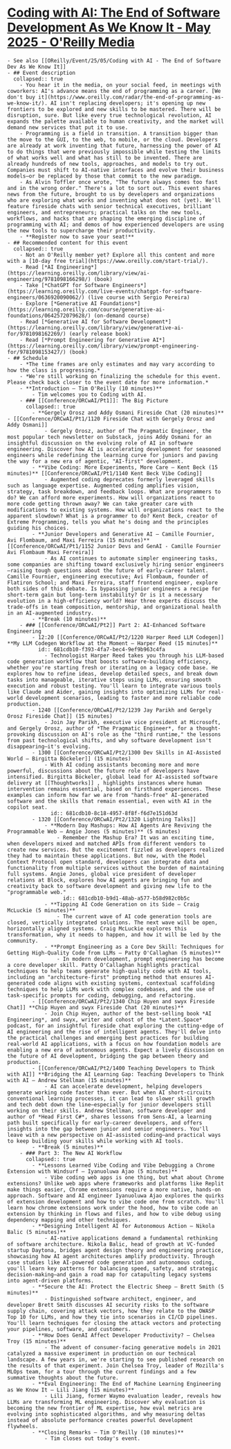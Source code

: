 # [Coding with AI: The End of Software Development As We Know It - May 2025 - O'Reilly Media](https://www.oreilly.com/CodingwithAI/)
	- See also [[OReilly/Event/25/05/Coding with AI - The End of Software Dev As We Know It]]
	- ## Event description
	  collapsed:: true
		- You hear it in the media, on your social feed, in meetings with coworkers: AI's advance means the end of programming as a career. [We don't buy it](https://www.oreilly.com/radar/the-end-of-programming-as-we-know-it/). AI isn't replacing developers; it's opening up new frontiers to be explored and new skills to be mastered. There will be disruption, sure. But like every true technological revolution, AI expands the palette available to human creativity, and the market will demand new services that put it to use.
		- Programming is a field in transition. A transition bigger than the move to the GUI, to the web, to mobile, or the cloud. Developers are already at work inventing that future, harnessing the power of AI to do things that were previously impossible while testing the limits of what works well and what has still to be invented. There are already hundreds of new tools, approaches, and models to try out. Companies must shift to AI-native interfaces and evolve their business models—or be replaced by those that commit to the new paradigm.
		- As Alvin Toffler once wrote, "The future always comes too fast and in the wrong order." There's a lot to sort out. This event shares news from the future, brought to us by developers and organizations who are exploring what works and inventing what does not (yet). We'll feature fireside chats with senior technical executives, brilliant engineers, and entrepreneurs; practical talks on the new tools, workflows, and hacks that are shaping the emerging discipline of programming with AI; and demos of how experienced developers are using the new tools to supercharge their productivity.
		- **Register now to save your seat!**
	- ## Recommended content for this event
	  collapsed:: true
		- Not an O'Reilly member yet? Explore all this content and more with a [10-day free trial](https://www.oreilly.com/start-trial/).
		- Read [*AI Engineering*](https://learning.oreilly.com/library/view/ai-engineering/9781098166298/) (book)
		- Take [*ChatGPT for Software Engineers*](https://learning.oreilly.com/live-events/chatgpt-for-software-engineers/0636920090062/) (live course with Sergio Pereira)
		- Explore [*Generative AI Foundations*](https://learning.oreilly.com/course/generative-ai-foundations/0642572079628/) (on-demand course)
		- Read [*Generative AI for Software Development*](https://learning.oreilly.com/library/view/generative-ai-for/9781098162269/) (early release book)
		- Read [*Prompt Engineering for Generative AI*](https://learning.oreilly.com/library/view/prompt-engineering-for/9781098153427/) (book)
	- ## Schedule
		- *The time frames are only estimates and may vary according to how the class is progressing.*
		- *We're still working on finalizing the schedule for this event. Please check back closer to the event date for more information.*
		- **Introduction – Tim O'Reilly (10 minutes)**
			- Tim welcomes you to Coding with AI.
		- ### [[Conference/ORCwAI/Pt1]]: The Big Picture
		  collapsed:: true
			- **Gergely Orosz and Addy Osmani Fireside Chat (20 minutes)** - [[Conference/ORCwAI/Pt1/1120 Fireside Chat with Gergely Orosz and Addy Osmani]]
				- Gergely Orosz, author of The Pragmatic Engineer, the most popular tech newsletter on Substack, joins Addy Osmani for an insightful discussion on the evolving role of AI in software engineering. Discover how AI is accelerating development for seasoned engineers while redefining the learning curve for juniors and paving the way for a new era of agentic, "AI-first" development.
			- **Vibe Coding: More Experiments, More Care – Kent Beck (15 minutes)** [[Conference/ORCwAI/Pt1/1140 Kent Beck Vibe Coding]]
				- Augmented coding deprecates formerly leveraged skills such as language expertise. Augmented coding amplifies vision, strategy, task breakdown, and feedback loops. What are programmers to do? We can afford more experiments. How will organizations react to more code getting thrown away? We can take greater care with modifications to existing systems. How will organizations react to the apparent slowdown? What is a programmer to do? Kent Beck, creator of Extreme Programming, tells you what he's doing and the principles guiding his choices.
			- **Junior Developers and Generative AI – Camille Fournier, Avi Flombaum, and Maxi Ferreira (15 minutes)** [[Conference/ORCwAI/Pt1/1152 Junior Devs and GenAI - Camille Fournier Avi Flombaum Maxi Ferreira]]
				- As AI continues to automate simpler engineering tasks, some companies are shifting toward exclusively hiring senior engineers—raising tough questions about the future of early-career talent. Camille Fournier, engineering executive; Avi Flombaum, founder of Flatiron School; and Maxi Ferreira, staff frontend engineer, explore both sides of this debate. Is bypassing junior engineers a recipe for short-term gain but long-term instability? Or is it a necessary evolution in a high-efficiency world? Hear three experts discuss the trade-offs in team composition, mentorship, and organizational health in an AI-augmented industry.
			- **Break (10 minutes)**
		- ### [[Conference/ORCwAI/Pt2]] Part 2: AI-Enhanced Software Engineering
			- 12:20 [[Conference/ORCwAI/Pt2/1220 Harper Reed LLM Codegen]] **My LLM Codegen Workflow at the Moment – Harper Reed (15 minutes)**
			  id:: 681cdb10-f393-4fa7-bec4-9ef9b963c4fa
				- Technologist Harper Reed takes you through his LLM-based code generation workflow that boosts software-building efficiency, whether you're starting fresh or iterating on a legacy code base. He explores how to refine ideas, develop detailed specs, and break down tasks into manageable, iterative steps using LLMs, ensuring smooth execution and robust testing. You'll learn to integrate various tools like Claude and Aider, gaining insights into optimizing LLMs for real-world development scenarios, leading to faster and more reliable code production.
			- 1240 [[Conference/ORCwAI/Pt2/1239 Jay Parikh and Gergely Orosz Fireside Chat]] (15 minutes)
				- Join Jay Parikh, executive vice president at Microsoft, and Gergely Orosz, author of *The Pragmatic Engineer*, for a thought-provoking discussion on AI's role as the "third runtime," the lessons from past technological shifts, and why software development isn't disappearing—it's evolving.
			- 1300 [[Conference/ORCwAI/Pt2/1300 Dev Skills in AI-Assisted World – Birgitta Böckeler]] (15 minutes)
				- With AI coding assistants becoming more and more powerful, discussions about the future role of developers have intensified. Birgitta Böckeler, global lead for AI-assisted software delivery at [[Thoughtworks]] , highlights instances where human intervention remains essential, based on firsthand experiences. These examples can inform how far we are from "hands-free" AI-generated software and the skills that remain essential, even with AI in the copilot seat.
				  id:: 681cdb10-8c18-4957-8f8f-f6d7e151d63d
			- 1320 [[Conference/ORCwAI/Pt2/1320 Lightning Talks]]
				- **Modern Day Mashups: How AI Agents Are Reviving the Programmable Web – Angie Jones (5 minutes)** (5 minutes)
					- Remember the Mashup Era? It was an exciting time, when developers mixed and matched APIs from different vendors to create new services. But the excitement fizzled as developers realized they had to maintain these applications. But now, with the Model Context Protocol open standard, developers can integrate data and functionality from multiple services without the burden of maintaining full systems. Angie Jones, global vice president of developer relations at Block, explores how AI agents are bringing fun and creativity back to software development and giving new life to the "programmable web."
					  id:: 681cdb10-b9d1-48ab-a577-b58d982c0b5c
				- **Tipping AI Code Generation on its Side – Craig McLuckie (5 minutes)**
					- The current wave of AI code generation tools are closed, vertically integrated solutions. The next wave will be open, horizontally aligned systems. Craig McLuckie explores this transformation, why it needs to happen, and how it will be led by the community.
				- **Prompt Engineering as a Core Dev Skill: Techniques for Getting High-Quality Code from LLMs – Patty O'Callaghan (5 minutes)**
					- In modern development, prompt engineering has become a core developer skill. Patty O'Callaghan highlights practical techniques to help teams generate high-quality code with AI tools, including an "architecture-first" prompting method that ensures AI-generated code aligns with existing systems, contextual scaffolding techniques to help LLMs work with complex codebases, and the use of task-specific prompts for coding, debugging, and refactoring.
			- [[Conference/ORCwAI/Pt2/1340 Chip Huyen and swyx Fireside Chat]] **Chip Huyen and swyx Fireside Chat (20 minutes)**
				- Join Chip Huyen, author of the best-selling book *AI Engineering*, and swyx, writer and cohost of the *Latent.Space* podcast, for an insightful fireside chat exploring the cutting-edge of AI engineering and the rise of intelligent agents. They'll delve into the practical challenges and emerging best practices for building real-world AI applications, with a focus on how foundation models are enabling a new era of autonomous agents. Expect a lively discussion on the future of AI development, bridging the gap between theory and production.
			- [[Conference/ORCwAI/Pt2/1400 Teaching Developers to Think with AI]] **Bridging the AI Learning Gap: Teaching Developers to Think with AI – Andrew Stellman (15 minutes)**
				- AI can accelerate development, helping developers generate working code faster than ever. But when AI short-circuits conventional learning processes, it can lead to slower skill growth and tech debt down the line—especially for junior developers still working on their skills. Andrew Stellman, software developer and author of *Head First C#*, shares lessons from Sens-AI, a learning path built specifically for early-career developers, and offers insights into the gap between junior and senior engineers. You'll leave with a new perspective on AI-assisted coding—and practical ways to keep building your skills while working with AI tools.
			- **Break (5 minutes)**
		- ### Part 3: The New AI Workflow
		  collapsed:: true
			- **Lessons Learned Vibe Coding and Vibe Debugging a Chrome Extension with Windsurf – Iyanuoluwa Ajao (5 minutes)**
				- Vibe coding web apps is one thing, but what about Chrome extensions? Unlike web apps where frameworks and platforms like Replit make things easier, Chrome extensions require a more native, hands-on approach. Software and AI engineer Iyanuoluwa Ajao explores the quirks of extension development and how to vibe code one from scratch. You'll learn how chrome extensions work under the hood, how to vibe code an extension by thinking in flows and files, and how to vibe debug using dependency mapping and other techniques.
			- **Designing Intelligent AI for Autonomous Action – Nikola Balic (5 minutes)**
				- AI-native applications demand a fundamental rethinking of software architecture. Nikola Balic, head of growth at VC-funded startup Daytona, bridges agent design theory and engineering practice, showcasing how AI agent architectures amplify productivity. Through case studies like AI-powered code generation and autonomous coding, you'll learn key patterns for balancing speed, safety, and strategic decision-making—and gain a road map for catapulting legacy systems into agent-driven platforms.
			- **Secure the AI: Protect the Electric Sheep – Brett Smith (5 minutes)**
				- Distinguished software architect, engineer, and developer Brett Smith discusses AI security risks to the software supply chain, covering attack vectors, how they relate to the OWASP Top 10 for LLMs, and how they tie into scenarios in CI/CD pipelines. You'll learn techniques for closing the attack vectors and protecting your pipelines, software, and customers.
			- **How Does GenAI Affect Developer Productivity? – Chelsea Troy (15 minutes)**
				- The advent of consumer-facing generative models in 2021 catalyzed a massive experiment in production on our technical landscape. A few years in, we're starting to see published research on the results of that experiment. Join Chelsea Troy, leader of Mozilla's MLOps team, for a tour through the current findings and a few summative thoughts about the future.
			- **Eval Engineering: The End of Machine Learning Engineering as We Know It – Lili Jiang (15 minutes)**
				- Lili Jiang, former Waymo evaluation leader, reveals how LLMs are transforming ML engineering. Discover why evaluation is becoming the new frontier of ML expertise, how eval metrics are evolving into sophisticated algorithms, and why measuring deltas instead of absolute performance creates powerful development flywheels.
			- **Closing Remarks – Tim O'Reilly (10 minutes)**
				- Tim closes out today's event.